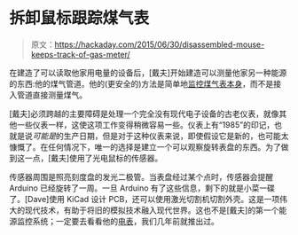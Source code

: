# 拆卸鼠标跟踪煤气表

> 原文：<https://hackaday.com/2015/06/30/disassembled-mouse-keeps-track-of-gas-meter/>

在建造了可以读取他家用电量的设备后，[戴夫]开始建造可以测量他家另一种能源的东西:他的煤气管道。他的(更安全的)方法是简单地[监控煤气表本身](http://www.rotwang.co.uk/projects/gasmeter.html)，而不是接入管道直接测量煤气。

[戴夫]必须跨越的主要障碍是处理一个完全没有现代电子设备的古老仪表，就像其他一些仪表一样，这使这项工作变得稍微容易一些。仪表上有“1985”的印记，也就是说*可能是*的生产日期，但是对于这种仪表来说，即使假设它是新的，也可能太慷慨了。在任何情况下，唯一的选择是建立一个可以观察旋转表盘的东西。为了做到这一点，[戴夫]使用了光电鼠标的传感器。

传感器周围是照亮刻度盘的发光二极管。当表盘经过某个点时，传感器会提醒 Arduino 已经旋转了一周。一旦 Arduino 有了这些信息，剩下的就是小菜一碟了。[Dave]使用 KiCad 设计 PCB，还可以使用激光切割机切割外壳。这是一项伟大的现代技术，有助于将旧的模拟技术融入现代世界。这也不是[戴夫]的第一个能源监控系统；一定要去看看他的[电表](http://hackaday.com/2012/07/18/monitoring-your-home-energy-use/)，我们几年前就推出过。